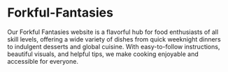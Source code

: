 # Forkful-Fantasies
Our Forkful Fantasies website is a flavorful hub for food enthusiasts of all skill levels, offering a wide variety of dishes from quick weeknight dinners to indulgent desserts and global cuisine. With easy-to-follow instructions, beautiful visuals, and helpful tips, we make cooking enjoyable and accessible for everyone.
